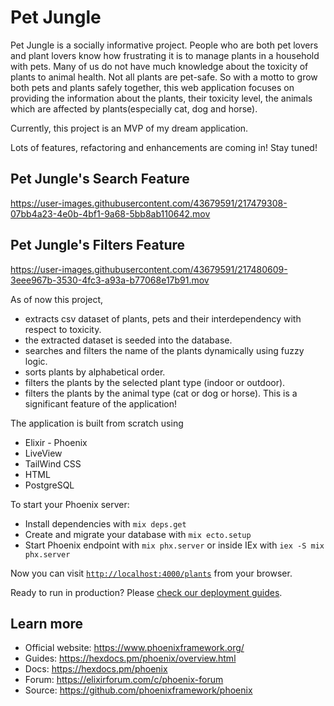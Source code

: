 # Pet Jungle

Pet Jungle is a socially informative project. People who are both pet lovers and plant lovers know how frustrating it is to manage plants in a household with pets. Many of us do not have much knowledge about the toxicity of plants to animal health. Not all plants are pet-safe. So with a motto to grow both pets and plants safely together, this web application focuses on providing the information about the plants, their toxicity level, the animals which are affected by plants(especially cat, dog and horse).

Currently, this project is an MVP of my dream application. 

Lots of features, refactoring and enhancements are coming in! Stay tuned!

## Pet Jungle's Search Feature


https://user-images.githubusercontent.com/43679591/217479308-07bb4a23-4e0b-4bf1-9a68-5bb8ab110642.mov



## Pet Jungle's Filters Feature


https://user-images.githubusercontent.com/43679591/217480609-3eee967b-3530-4fc3-a93a-b77068e17b91.mov


As of now this project,

- extracts csv dataset of plants, pets and their interdependency with respect to toxicity.
- the extracted dataset is seeded into the database.
- searches and filters the name of the plants dynamically using fuzzy logic.
- sorts plants by alphabetical order.
- filters the plants by the selected plant type (indoor or outdoor).
- filters the plants by the animal type (cat or dog or horse). This is a significant feature of the application!

The application is built from scratch using
- Elixir - Phoenix
- LiveView
- TailWind CSS
- HTML
- PostgreSQL

To start your Phoenix server:

  * Install dependencies with `mix deps.get`
  * Create and migrate your database with `mix ecto.setup`
  * Start Phoenix endpoint with `mix phx.server` or inside IEx with `iex -S mix phx.server`

Now you can visit [`http://localhost:4000/plants`](http://localhost:4000) from your browser.

Ready to run in production? Please [check our deployment guides](https://hexdocs.pm/phoenix/deployment.html).

## Learn more

  * Official website: https://www.phoenixframework.org/
  * Guides: https://hexdocs.pm/phoenix/overview.html
  * Docs: https://hexdocs.pm/phoenix
  * Forum: https://elixirforum.com/c/phoenix-forum
  * Source: https://github.com/phoenixframework/phoenix
